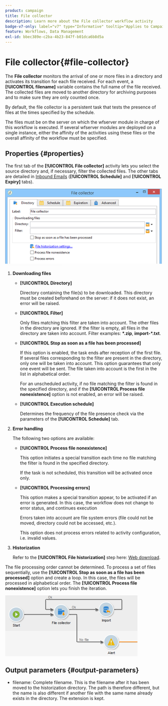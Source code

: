 ```yaml
---
product: campaign
title: File collector
description: Learn more about the File collector workflow activity
badge-v7-only: label="v7" type="Informative" tooltip="Applies to Campaign Classic v7 only"
feature: Workflows, Data Management
exl-id: bbec389e-c2ba-4b23-847f-b01dca6b8d5a
---
```

# File collector{#file-collector}



The **File collector** monitors the arrival of one or more files in a directory and activates its transition for each file received. For each event, a **[!UICONTROL filename]** variable contains the full name of the file received. The collected files are moved to another directory for archiving purposes and to make sure they are only counted once.

By default, the file collector is a persistent task that tests the presence of files at the times specified by the schedule.

The files must be on the server on which the wfserver module in charge of this workflow is executed. If several wfserver modules are deployed on a single instance, either the affinity of the activities using these files or the overall affinity of the workflow must be specified.

## Properties {#properties}

The first tab of the **[!UICONTROL File collector]** activity lets you select the source directory and, if necessary, filter the collected files. The other tabs are detailed in [Inbound Emails](inbound-emails.md) (**[!UICONTROL Schedule]** and **[!UICONTROL Expiry]** tabs).

![](assets/file_collect_edit.png)

1. **Downloading files**

    * **[!UICONTROL Directory]**

      Directory containing the file(s) to be downloaded. This directory must be created beforehand on the server: if it does not exist, an error will be raised.
    
    * **[!UICONTROL Filter]**

      Only files matching this filter are taken into account. The other files in the directory are ignored. If the filter is empty, all files in the directory are taken into account. Filter examples: **&#42;.zip**, **import-&#42;.txt**.
    
    * **[!UICONTROL Stop as soon as a file has been processed]**

      If this option is enabled, the task ends after reception of the first file. If several files corresponding to the filter are present in the directory, only one will be taken into account. This option guarantees that only one event will be sent. The file taken into account is the first in the list in alphabetical order.

      For an unscheduled activity, if no file matching the filter is found in the specified directory, and if the **[!UICONTROL Process file nonexistence]** option is not enabled, an error will be raised.
    
    * **[!UICONTROL Execution schedule]**

      Determines the frequency of the file presence check via the parameters of the **[!UICONTROL Schedule]** tab.

1. **Error handling**

   The following two options are available:

    * **[!UICONTROL Process file nonexistence]**

      This option initiates a special transition each time no file matching the filter is found in the specified directory.

      If the task is not scheduled, this transition will be activated once only. 
    
    * **[!UICONTROL Processing errors]**

      This option makes a special transition appear, to be activated if an error is generated. In this case, the workflow does not change to error status, and continues execution

      Errors taken into account are file system errors (file could not be moved, directory could not be accessed, etc.).

      This option does not process errors related to activity configuration, i.e. invalid values.

1. **Historization**

   Refer to the **[!UICONTROL File historization]** step here: [Web download](web-download.md).

The file processing order cannot be determined. To process a set of files sequentially, use the **[!UICONTROL Stop as soon as a file has been processed]** option and create a loop. In this case, the files will be processed in alphabetical order. The **[!UICONTROL Process file nonexistence]** option lets you finish the iteration.

![](assets/file_collect_loop.png)

## Output parameters {#output-parameters}

* filename: Complete filename. This is the filename after it has been moved to the historization directory. The path is therefore different, but the name is also different if another file with the same name already exists in the directory. The extension is kept.
